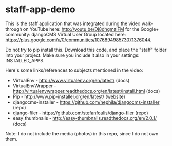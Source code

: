 staff-app-demo
==============

This is the staff application that was integrated during the video walk-through on YouTube here: http://youtu.be/Dj8dhgmzlFM for the Google+ community: djangoCMS Virtual User Group located here: https://plus.google.com/u/0/communities/107689498573071376044.

Do not try to pip install this. Download this code, and place the "staff" folder into your project. Make sure you include it also in your settings: INSTALLED_APPS.

Here's some links/references to subjects mentioned in the video:

* VirtualEnv - http://www.virtualenv.org/en/latest/ (docs)
* VirtualEnvWrapper - http://virtualenvwrapper.readthedocs.org/en/latest/install.html (docs)
* Pip - http://www.pip-installer.org/en/latest/ (website)
* djangocms-installer - https://github.com/nephila/djangocms-installer (repo)
* django-filer - https://github.com/stefanfoulis/django-filer (repo)
* easy_thumbnails - http://easy-thumbnails.readthedocs.org/en/2.0.1/ (docs)

Note: I do not include the media (photos) in this repo, since I do not own them.
